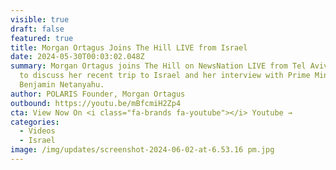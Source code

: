 ```yaml
---
visible: true
draft: false
featured: true
title: Morgan Ortagus Joins The Hill LIVE from Israel
date: 2024-05-30T00:03:02.048Z
summary: Morgan Ortagus joins The Hill on NewsNation LIVE from Tel Aviv, Israel
  to discuss her recent trip to Israel and her interview with Prime Minister,
  Benjamin Netanyahu.
author: POLARIS Founder, Morgan Ortagus
outbound: https://youtu.be/mBfcmiH2Zp4
cta: View Now On <i class="fa-brands fa-youtube"></i> Youtube →
categories:
  - Videos
  - Israel
image: /img/updates/screenshot-2024-06-02-at-6.53.16 pm.jpg
---
```

